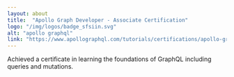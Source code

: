 ```yaml
---
layout: about
title:  "Apollo Graph Developer - Associate Certification"
logo: "/img/logos/badge_sfsiin.svg"
alt: "apollo graphql"
link: "https://www.apollographql.com/tutorials/certifications/apollo-graph-associate/"
---
```


Achieved a certificate in learning the foundations of GraphQL including queries and mutations.